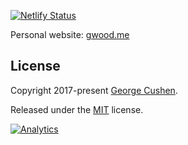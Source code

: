 [![Netlify Status](https://api.netlify.com/api/v1/badges/290c2909-4de7-466a-b504-8a1ec970be27/deploy-status)](https://app.netlify.com/sites/gwood/deploys)

Personal website: [gwood.me](gwood.me/)

## License

Copyright 2017-present [George Cushen](https://georgecushen.com).

Released under the [MIT](https://github.com/sourcethemes/academic-kickstart/blob/master/LICENSE.md) license.

[![Analytics](https://ga-beacon.appspot.com/UA-78646709-2/academic-kickstart/readme?pixel)](https://github.com/igrigorik/ga-beacon)
